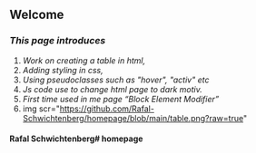 ﻿## Welcome

### _This page introduces_

1.  _Work on creating a table in html,_
2.  _Adding styling in css,_
3.  _Using pseudoclasses such as "hover", "activ" etc_
4.  _Js code use to change html page to dark motiv._
5.  _First time used in me page “Block Element Modifier”_
6.  img scr="https://github.com/Rafal-Schwichtenberg/homepage/blob/main/table.png?raw=true"
#### Rafal Schwichtenberg# homepage
